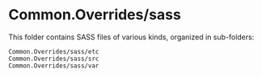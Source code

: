 # Common.Overrides/sass

This folder contains SASS files of various kinds, organized in sub-folders:

    Common.Overrides/sass/etc
    Common.Overrides/sass/src
    Common.Overrides/sass/var
